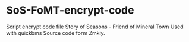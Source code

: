 # SoS-FoMT-encrypt-code
Script encrypt code file Story of Seasons - Friend of Mineral Town 
Used with quickbms
Source code form Zmkiy.
